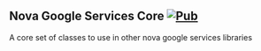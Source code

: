 ## Nova Google Services Core [![Pub](https://img.shields.io/pub/v/nova_google_services_core.svg)](https://pub.dev/packages/nova_google_services_core)

A core set of classes to use in other nova google services libraries